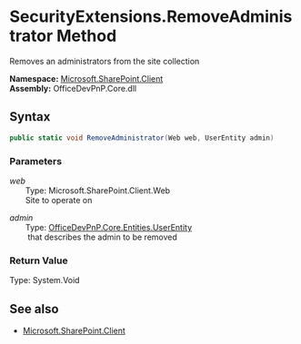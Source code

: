 # SecurityExtensions.RemoveAdministrator Method  
Removes an administrators from the site collection  

**Namespace:** [Microsoft.SharePoint.Client](Microsoft.SharePoint.Client.md)  
**Assembly:** OfficeDevPnP.Core.dll  
## Syntax
```C#
public static void RemoveAdministrator(Web web, UserEntity admin)
```
### Parameters
*web*  
&emsp;&emsp;Type: Microsoft.SharePoint.Client.Web  
&emsp;&emsp;Site to operate on  
  
*admin*  
&emsp;&emsp;Type: [OfficeDevPnP.Core.Entities.UserEntity](OfficeDevPnP.Core.Entities.UserEntity.md)  
&emsp;&emsp; that describes the admin to be removed  
  
### Return Value
Type: System.Void  

## See also
- [Microsoft.SharePoint.Client](Microsoft.SharePoint.Client.md)
